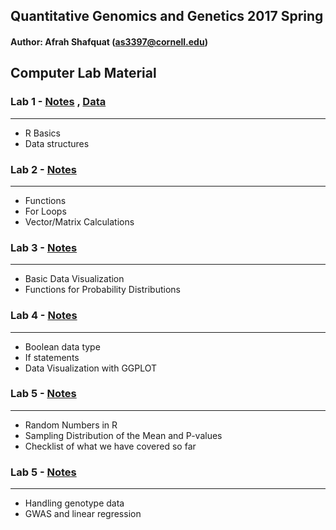 Quantitative Genomics and Genetics 2017 Spring
------
#### Author: Afrah Shafquat (as3397@cornell.edu)



## Computer Lab Material 


### Lab 1 - [Notes](http://htmlpreview.github.io/?https://github.com/afrahshafquat/QG17_computerlab/blob/master/Lab1/QG17_computerlab1_page_ver.html "Lab1") , [Data](http://htmlpreview.github.io/?https://github.com/afrahshafquat/QG17_computerlab/blob/master/Lab1/QG17-lab1-data.csv)
---

* R Basics 
* Data structures 

### Lab 2 - [Notes](http://htmlpreview.github.io/?https://github.com/afrahshafquat/QG17_computerlab/blob/master/Lab2/QG17_computerlab2.html "Lab2")
---

* Functions
* For Loops
* Vector/Matrix Calculations 


### Lab 3 - [Notes](http://htmlpreview.github.io/?https://github.com/afrahshafquat/QG17_computerlab/blob/master/Lab3/QG17_computerlab3.html "Lab3")
---

* Basic Data Visualization
* Functions for Probability Distributions

### Lab 4 - [Notes](http://htmlpreview.github.io/?https://github.com/afrahshafquat/QG17_computerlab/blob/master/Lab4/QG17_computerlab4.html "Lab4")
---

* Boolean data type
* If statements
* Data Visualization with GGPLOT

### Lab 5 - [Notes](http://htmlpreview.github.io/?https://github.com/afrahshafquat/QG17_computerlab/blob/master/Lab5/QG17_computerlab5.html "Lab5")
---

* Random Numbers in R
* Sampling Distribution of the Mean and P-values
* Checklist of what we have covered so far

### Lab 5 - [Notes](http://htmlpreview.github.io/?https://github.com/afrahshafquat/QG17_computerlab/blob/master/Lab6/QG17_computerlab6.html "Lab6")
---

* Handling genotype data
* GWAS and linear regression


